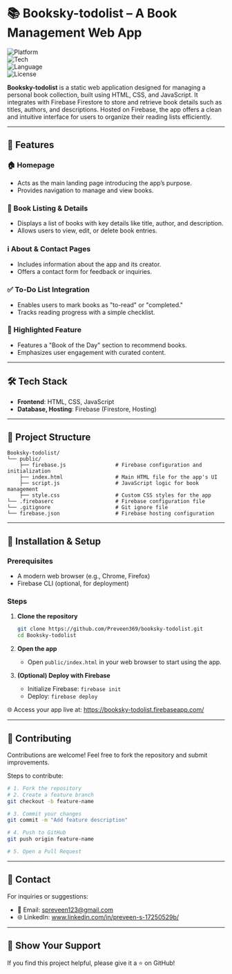 # 📚 Booksky-todolist – A Book Management Web App

![Platform](https://img.shields.io/badge/Platform-Web-blue.svg)  
![Tech](https://img.shields.io/badge/Frontend-HTML%20%7C%20CSS-orange.svg)  
![Language](https://img.shields.io/badge/Language-JavaScript-yellow.svg)  
![License](https://img.shields.io/badge/License-MIT-lightgrey.svg)

**Booksky-todolist** is a static web application designed for managing a personal book collection, built using HTML, CSS, and JavaScript. It integrates with Firebase Firestore to store and retrieve book details such as titles, authors, and descriptions. Hosted on Firebase, the app offers a clean and intuitive interface for users to organize their reading lists efficiently.

---

## 🚀 Features

### 🏠 Homepage
- Acts as the main landing page introducing the app’s purpose.  
- Provides navigation to manage and view books.

### 📖 Book Listing & Details
- Displays a list of books with key details like title, author, and description.  
- Allows users to view, edit, or delete book entries.

### ℹ️ About & Contact Pages
- Includes information about the app and its creator.  
- Offers a contact form for feedback or inquiries.

### ✅ To-Do List Integration
- Enables users to mark books as "to-read" or "completed."  
- Tracks reading progress with a simple checklist.

### 🌟 Highlighted Feature
- Features a "Book of the Day" section to recommend books.  
- Emphasizes user engagement with curated content.

---

## 🛠️ Tech Stack

- **Frontend**: HTML, CSS, JavaScript  
- **Database, Hosting**: Firebase (Firestore, Hosting)  

---

## 📂 Project Structure

```
Booksky-todolist/
└── public/
    ├── firebase.js                # Firebase configuration and initialization
    ├── index.html                 # Main HTML file for the app's UI
    ├── script.js                  # JavaScript logic for book management
    ├── style.css                  # Custom CSS styles for the app
└── .firebaserc                    # Firebase configuration file
└── .gitignore                     # Git ignore file
└── firebase.json                  # Firebase hosting configuration
```

---

## 🧪 Installation & Setup

### Prerequisites
- A modern web browser (e.g., Chrome, Firefox)  
- Firebase CLI (optional, for deployment)

### Steps
1. **Clone the repository**
   ```bash
   git clone https://github.com/Preveen369/booksky-todolist.git
   cd Booksky-todolist
   ```

2. **Open the app**
   - Open `public/index.html` in your web browser to start using the app.

3. **(Optional) Deploy with Firebase**
   - Initialize Firebase: `firebase init`
   - Deploy: `firebase deploy`

🌐 Access your app live at: https://booksky-todolist.firebaseapp.com/

---

## 🤝 Contributing

Contributions are welcome! Feel free to fork the repository and submit improvements.

Steps to contribute:

```bash
# 1. Fork the repository
# 2. Create a feature branch
git checkout -b feature-name

# 3. Commit your changes
git commit -m "Add feature description"

# 4. Push to GitHub
git push origin feature-name

# 5. Open a Pull Request
```

---

## 📧 Contact

For inquiries or suggestions:

- 📩 Email: spreveen123@gmail.com  
- 🌐 LinkedIn: www.linkedin.com/in/preveen-s-17250529b/

---

## 🌟 Show Your Support

If you find this project helpful, please give it a ⭐ on GitHub!
